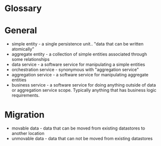 Glossary
========

# General
* simple entity - a single persistence unit.. "data that can be written atomically"
* aggregate entity - a collection of simple entities associated through some relationships
* data service - a software service for manipulating a simple entities
* orchestration service - synonymous with "aggregation service"
* aggregation service - a software service for manipulating aggregate entities
* business service - a software service for doing anything outside of data or aggregation service scope.  Typically anything that has business logic requirements.

# Migration
* movable data - data that can be moved from existing datastores to another location
* unmovable data - data that can not be moved from existing datastores
